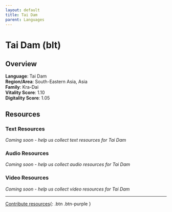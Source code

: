 ```yaml
---
layout: default
title: Tai Dam
parent: Languages
---
```


# Tai Dam (blt)

## Overview

**Language**: Tai Dam  
**Region/Area**: South-Eastern Asia, Asia  
**Family**: Kra-Dai  
**Vitality Score**: 1.10  
**Digitality Score**: 1.05  

## Resources

### Text Resources
*Coming soon - help us collect text resources for Tai Dam*

### Audio Resources
*Coming soon - help us collect audio resources for Tai Dam*

### Video Resources
*Coming soon - help us collect video resources for Tai Dam*

---

[Contribute resources](https://fairtrain.github.io/){: .btn .btn-purple }
